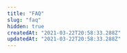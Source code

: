 ```yaml
---
title: "FAQ"
slug: "faq"
hidden: true
createdAt: "2021-03-22T20:58:33.288Z"
updatedAt: "2021-03-22T20:58:33.288Z"
---
```

